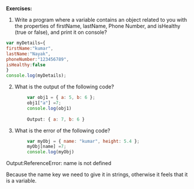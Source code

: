 **Exercises:**

1. Write a program where a variable contains an object related to you with the properties of firstName, lastName, Phone Number, and isHealthy (true or false), and print it on console? 

```js
var myDetails={
firstName:"kumar",
lastName:"Nayak",
phoneNumber:"123456789",
isHealthy:false
}
console.log(myDetails);
```
 
2. What is the output of the following code?

```js
        var obj1 = { a: 5, b: 6 };
        obj1["a"] =7;
        console.log(obj1)
        
        Output: { a: 7, b: 6 }
```

3. What is the error of the following code?

```js
        var myObj = { name: "kumar", height: 5.4 };
        myObj[name] =7;
        console.log(myObj)
```

Output:ReferenceError: name is not defined

Because the name key we need to give it in strings, otherwise it feels that it is a variable.

